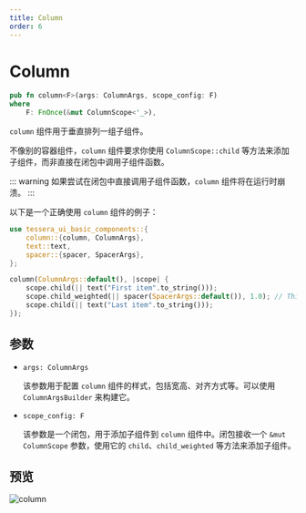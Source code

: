 ```yaml
---
title: Column
order: 6
---
```


# Column

```rust
pub fn column<F>(args: ColumnArgs, scope_config: F)
where
    F: FnOnce(&mut ColumnScope<'_>),
```

`column` 组件用于垂直排列一组子组件。

不像别的容器组件，`column` 组件要求你使用 `ColumnScope::child` 等方法来添加子组件，而非直接在闭包中调用子组件函数。

::: warning
如果尝试在闭包中直接调用子组件函数，`column` 组件将在运行时崩溃。
:::

以下是一个正确使用 `column` 组件的例子：

```rust
use tessera_ui_basic_components::{
    column::{column, ColumnArgs},
    text::text,
    spacer::{spacer, SpacerArgs},
};

column(ColumnArgs::default(), |scope| {
    scope.child(|| text("First item".to_string()));
    scope.child_weighted(|| spacer(SpacerArgs::default()), 1.0); // This spacer will be flexible
    scope.child(|| text("Last item".to_string()));
});
```

## 参数

- `args: ColumnArgs`

  该参数用于配置 `column` 组件的样式，包括宽高、对齐方式等。可以使用 `ColumnArgsBuilder` 来构建它。

- `scope_config: F`

  该参数是一个闭包，用于添加子组件到 `column` 组件中。闭包接收一个 `&mut ColumnScope` 参数，使用它的 `child`、`child_weighted` 等方法来添加子组件。

## 预览

![column](/column_example.png)
